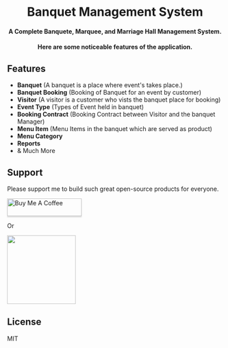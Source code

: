<h1 align="center">
  Banquet Management System
  <br>
</h1>

<h4 align="center">A Complete <b>Banquete</b>, <b>Marquee</b>, and <b>Marriage Hall</b> Management System.</h4>

<h4 align="center">Here are some noticeable features of the application.<h4>

## Features
- **Banquet** (A banquet is a place where event's takes place.)
- **Banquet Booking** (Booking of Banquet for an event by customer)
- **Visitor** (A visitor is a customer who vists the banquet place for booking)
- **Event Type** (Types of Event held in banquet)
- **Booking Contract** (Booking Contract between Visitor and the banquet Manager)
- **Menu Item** (Menu Items in the banquet which are served as product)
- **Menu Category**
- **Reports**
- & Much More


## Support

Please support me to build such great open-source products for everyone.

<a href="https://www.buymeacoffee.com/aliraxa29" target="_blank"><img src="https://www.buymeacoffee.com/assets/img/custom_images/purple_img.png" alt="Buy Me A Coffee" style="height: 41px !important;width: 174px !important;box-shadow: 0px 3px 2px 0px rgba(190, 190, 190, 0.5) !important;-webkit-box-shadow: 0px 3px 2px 0px rgba(190, 190, 190, 0.5) !important;" ></a>

<p>Or</p> 

<a href="https://patreon.com/aliraxa">
	<img src="https://c5.patreon.com/external/logo/become_a_patron_button@2x.png" width="160">
</a>

## License

MIT